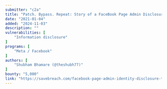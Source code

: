 ```yaml
---
submitter: "c2a"
title: "Patch. Bypass. Repeat: Story of a FaceBook Page Admin Disclosure bug worth $5000"
date: "2021-01-04"
added: "2024-11-03"
description: ""
vulnerabilities: [
    "Information disclosure"
]
programs: [
    "Meta / Facebook"
]
authors: [
    "Shubham Bhamare (@theshubh77)"
]
bounty: "5,000"
link: "https://savebreach.com/facebook-page-admin-identity-disclosure-through-document-edit-history/"
---
```




